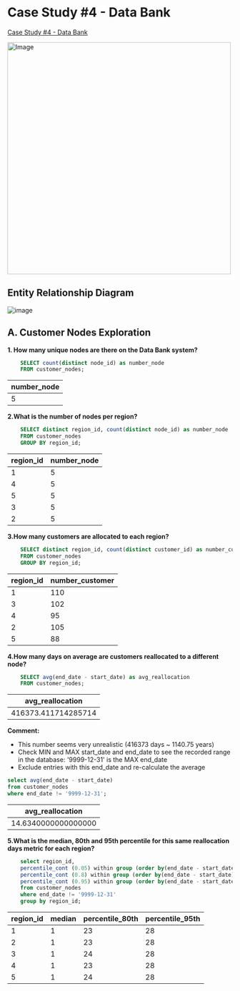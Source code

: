# Case Study #4 - Data Bank
[Case Study #4 - Data Bank](https://8weeksqlchallenge.com/case-study-4/)

<img src="https://user-images.githubusercontent.com/81607668/130343294-a8dcceb7-b6c3-4006-8ad2-fab2f6905258.png" alt="Image" width="500" height="520">

## Entity Relationship Diagram
![image](https://github.com/user-attachments/assets/f9f41b1c-50c3-4961-841c-48c247db2285)

## A. Customer Nodes Exploration
**1. How many unique nodes are there on the Data Bank system?**
````sql
    SELECT count(distinct node_id) as number_node
    FROM customer_nodes;
````
| number_node |
| ----------- |
| 5           |

**2.What is the number of nodes per region?**
````sql
    SELECT distinct region_id, count(distinct node_id) as number_node
    FROM customer_nodes
    GROUP BY region_id;
````
| region_id | number_node |
| --------- | ----------- |
| 1         | 5           |
| 4         | 5           |
| 5         | 5           |
| 3         | 5           |
| 2         | 5           |

**3.How many customers are allocated to each region?**
````sql
    SELECT distinct region_id, count(distinct customer_id) as number_customer
    FROM customer_nodes
    GROUP BY region_id;
````
| region_id | number_customer |
| --------- | --------------- |
| 1         | 110             |
| 3         | 102             |
| 4         | 95              |
| 2         | 105             |
| 5         | 88              |

**4.How many days on average are customers reallocated to a different node?**
````sql
    SELECT avg(end_date - start_date) as avg_reallocation
    FROM customer_nodes;
````
| avg_reallocation    |
| ------------------- |
| 416373.411714285714 |
**Comment:**
- This number seems very unrealistic (416373 days ~ 1140.75 years)
- Check MIN and MAX start_date and end_date to see the recorded range in the database: '9999-12-31' is the MAX end_date
- Exclude entries with this end_date and re-calculate the average
````sql
select avg(end_date - start_date)
from customer_nodes
where end_date != '9999-12-31';
````
| avg_reallocation    |
| ------------------- |
| 14.6340000000000000 |

**5.What is the median, 80th and 95th percentile for this same reallocation days metric for each region?**
````sql
    select region_id,
    percentile_cont (0.05) within group (order by(end_date - start_date)) as median,
    percentile_cont (0.8) within group (order by(end_date - start_date)) as percentile_80th,
    percentile_cont (0.95) within group (order by(end_date - start_date)) as percentile_95th
    from customer_nodes
    where end_date != '9999-12-31'
    group by region_id;
````
| region_id | median | percentile_80th | percentile_95th |
| --------- | ------ | --------------- | --------------- |
| 1         | 1      | 23              | 28              |
| 2         | 1      | 23              | 28              |
| 3         | 1      | 24              | 28              |
| 4         | 1      | 23              | 28              |
| 5         | 1      | 24              | 28              |
